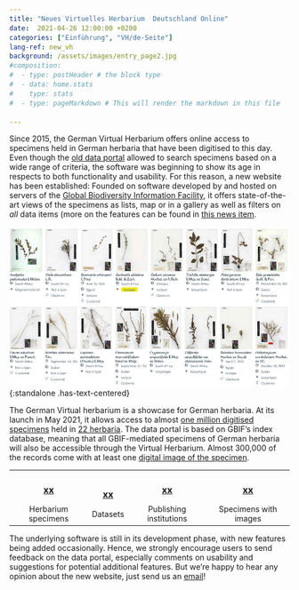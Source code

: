 ```yaml
---
title: "Neues Virtuelles Herbarium  Deutschland Online"
date:  2021-04-26 12:00:00 +0200
categories: ["Einführung", "VH/de-Seite"]
lang-ref: new_vh
background: /assets/images/entry_page2.jpg
#composition:
#  - type: postHeader # the block type
#  - data: home.stats
#    type: stats
#  - type: pageMarkdown # This will render the markdown in this file

---
```


Since 2015, the German Virtual Herbarium offers online access to specimens held in German herbaria that have been digitised to this day. Even though the [old data portal](https://search.biocase.de/vh) allowed to search specimens based on a wide range of criteria, the software was beginning to show its age in respects to both functionality and usability. For this reason, a new website has been established: Founded on software developed by and hosted on servers of the [Global Biodiversity Information Facility](https://www.gbif.org), it offers state-of-the-art views of the specimens as lists, map or in a gallery as well as filters on *all* data items (more on the features can be found in [this news item](/post/2020/features-explained/).

![Gallery view of the German Virtual Herbarium](/assets/images/gallery_view.jpg){:standalone .has-text-centered}

The German Virtual herbarium is a showcase for German herbaria. At its launch in May 2021, it allows access to almost [one million digitised specimens](/data?view=TABLE) held in [22 herbaria](/data?view=DATASETS). The data portal is based on GBIF’s index database, meaning that all GBIF-mediated specimens of German herbaria will also be accessible through the Virtual Herbarium. Almost 300,000 of the records come with at least one [digital image of the specimen](/data?view=GALLERY).

<table>
  <tr>
	<td style="text-align:center">
		<h3><a href="/data?view=TABLE"><span data-ajax-url="https://api.gbif.org/v1/occurrence/search?networkKey=3aee7756-565e-4dc5-b22c-f997fbd7105c&limit=0">xx</span></a></h3>
		Herbarium specimens
	</td>
    <td style="text-align:center">
		<h3><a href="https://www.gbif.org/network/3aee7756-565e-4dc5-b22c-f997fbd7105c/dataset"><span data-ajax-url="https://api.gbif.org/v1/network/3aee7756-565e-4dc5-b22c-f997fbd7105c/constituents?limit=0">xx</span></a></h3>
		Datasets
    </td>
    <td style="text-align:center">
		<h3><a href="https://www.gbif.org/network/3aee7756-565e-4dc5-b22c-f997fbd7105c/publisher"><span data-ajax-url="https://api.gbif.org/v1/network/3aee7756-565e-4dc5-b22c-f997fbd7105c/organization?limit=0">xx</span></a></h3>
		Publishing institutions
    </td>
    <td style="text-align:center">
		<h3><a href="/data?view=GALLERY"><span data-ajax-url="https://api.gbif.org/v1/occurrence/search?mediaType=StillImage&networkKey=3aee7756-565e-4dc5-b22c-f997fbd7105c&limit=0">xx</span></a></h3>
		Specimens with images
    </td>
  </tr>
</table>

The underlying software is still in its development phase, with new features being added occasionally. Hence, we strongly encourage users to send feedback on the data portal, especially comments on usability and suggestions for potential additional features. But we’re happy to hear any opinion about the new website, just send us an [email](mailto:contact@gbif.de)!